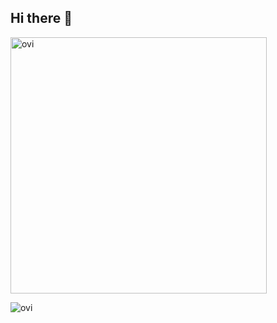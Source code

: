 ## Hi there 👋

<img src="https://github-readme-stats.vercel.app/api?username=junichi0622&show_icons=true&locale=en&theme=chartreuse-dark" alt="ovi" width="410" /></p>
<img src="https://github-readme-stats.vercel.app/api/top-langs?username=junichi0622&show_icons=true&locale=en&layout=compact&theme=chartreuse-dark" alt="ovi" /></p>

